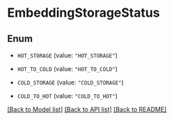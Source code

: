 # EmbeddingStorageStatus

## Enum


* `HOT_STORAGE` (value: `"HOT_STORAGE"`)

* `HOT_TO_COLD` (value: `"HOT_TO_COLD"`)

* `COLD_STORAGE` (value: `"COLD_STORAGE"`)

* `COLD_TO_HOT` (value: `"COLD_TO_HOT"`)


[[Back to Model list]](../README.md#documentation-for-models) [[Back to API list]](../README.md#documentation-for-api-endpoints) [[Back to README]](../README.md)


